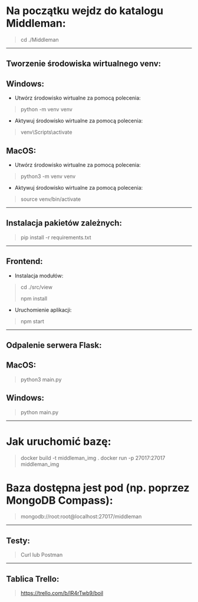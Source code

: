 # Na początku wejdz do katalogu Middleman:

> cd ./Middleman
>

---

## Tworzenie środowiska wirtualnego venv:

## Windows:
- Utwórz środowisko wirtualne za pomocą polecenia: 
> python -m venv venv
- Aktywuj środowisko wirtualne za pomocą polecenia: 
> venv\Scripts\activate

## MacOS:
- Utwórz środowisko wirtualne za pomocą polecenia:
> python3 -m venv venv
- Aktywuj środowisko wirtualne za pomocą polecenia:
> source venv/bin/activate

---

## Instalacja pakietów zależnych:
> pip install -r requirements.txt
>

---
## Frontend:
- Instalacja modułów:
> cd ./src/view
> 
> npm install

- Uruchomienie aplikacji:
> npm start 

---

## Odpalenie serwera Flask:

## MacOS:
> python3 main.py

## Windows:
> python main.py

---

# Jak uruchomić bazę:

> docker build -t middleman_img .
> docker run -p 27017:27017 middleman_img

# Baza dostępna jest pod (np. poprzez MongoDB Compass):

> mongodb://root:root@localhost:27017/middleman

---

## Testy:
> Curl lub Postman

---

## Tablica Trello:
> https://trello.com/b/lR4rTwb9/boil

